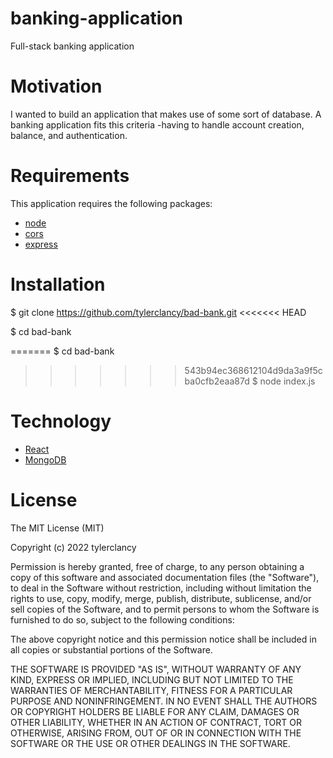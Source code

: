 # banking-application
Full-stack banking application

# Motivation
I wanted to build an application that makes use of some sort of database. A banking application fits this criteria -having to handle account creation, balance, and authentication.

# Requirements
This application requires the following packages:
* [node](https://nodejs.org/en/download/)
* [cors](https://www.npmjs.com/package/cors)
* [express](https://www.npmjs.com/package/express)

# Installation

$ git clone https://github.com/tylerclancy/bad-bank.git
<<<<<<< HEAD

$ cd bad-bank

=======
$ cd bad-bank
>>>>>>> 543b94ec368612104d9da3a9f5cba0cfb2eaa87d
$ node index.js

# Technology
* [React](https://reactjs.org/)
* [MongoDB](https://www.mongodb.com/)

# License
The MIT License (MIT)

Copyright (c) 2022 tylerclancy

Permission is hereby granted, free of charge, to any person obtaining a copy of this software and associated documentation files (the "Software"), to deal in the Software without restriction, including without limitation the rights to use, copy, modify, merge, publish, distribute, sublicense, and/or sell copies of the Software, and to permit persons to whom the Software is furnished to do so, subject to the following conditions:

The above copyright notice and this permission notice shall be included in all copies or substantial portions of the Software.

THE SOFTWARE IS PROVIDED "AS IS", WITHOUT WARRANTY OF ANY KIND, EXPRESS OR IMPLIED, INCLUDING BUT NOT LIMITED TO THE WARRANTIES OF MERCHANTABILITY, FITNESS FOR A PARTICULAR PURPOSE AND NONINFRINGEMENT. IN NO EVENT SHALL THE AUTHORS OR COPYRIGHT HOLDERS BE LIABLE FOR ANY CLAIM, DAMAGES OR OTHER LIABILITY, WHETHER IN AN ACTION OF CONTRACT, TORT OR OTHERWISE, ARISING FROM, OUT OF OR IN CONNECTION WITH THE SOFTWARE OR THE USE OR OTHER DEALINGS IN THE SOFTWARE.
